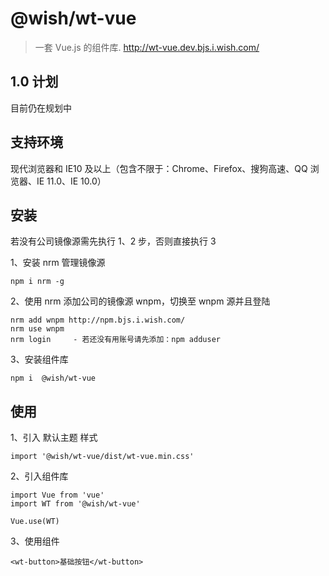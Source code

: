 # @wish/wt-vue

> 一套 Vue.js 的组件库. http://wt-vue.dev.bjs.i.wish.com/

## 1.0 计划

目前仍在规划中

## 支持环境

现代浏览器和 IE10 及以上（包含不限于：Chrome、Firefox、搜狗高速、QQ 浏览器、IE 11.0、IE 10.0）

## 安装

若没有公司镜像源需先执行 1、2 步，否则直接执行 3

1、安装 nrm 管理镜像源

```
npm i nrm -g
```

2、使用 nrm 添加公司的镜像源 wnpm，切换至 wnpm 源并且登陆

```
nrm add wnpm http://npm.bjs.i.wish.com/
nrm use wnpm
nrm login     - 若还没有用账号请先添加：npm adduser
```

3、安装组件库

```
npm i  @wish/wt-vue
```

## 使用

1、引入 默认主题 样式

```
import '@wish/wt-vue/dist/wt-vue.min.css'
```

2、引入组件库

```
import Vue from 'vue'
import WT from '@wish/wt-vue'

Vue.use(WT)
```

3、使用组件

```
<wt-button>基础按钮</wt-button>
```
